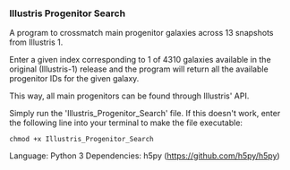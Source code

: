 ### Illustris Progenitor Search 


A program to crossmatch main progenitor galaxies across 13 snapshots from Illustris 1.

Enter a given index corresponding to 1 of 4310 galaxies available in the original (Illustris-1) release and the program will return all the available progenitor IDs for the given galaxy.

This way, all main progenitors can be found through Illustris' API.

Simply run the 'Illustris_Progenitor_Search' file. If this doesn't work, enter the following line into your terminal to make the file executable:
```terminal
chmod +x Illustris_Progenitor_Search
```

Language: Python 3
Dependencies: h5py (https://github.com/h5py/h5py)



